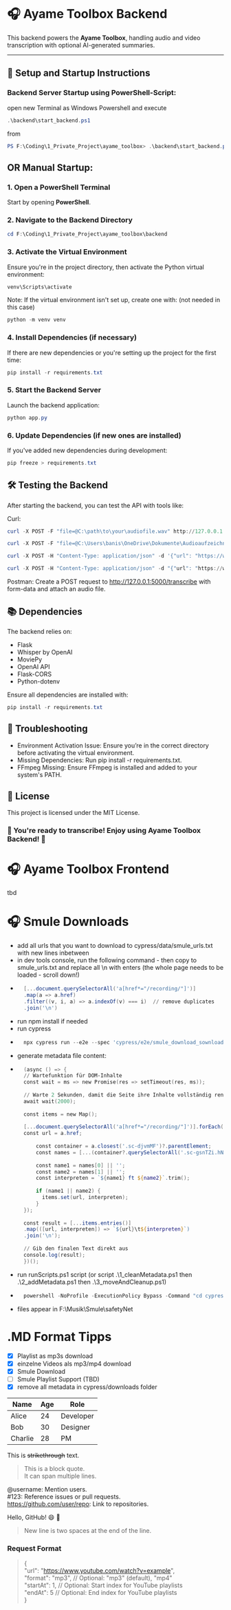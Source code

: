 # 🎧 Ayame Toolbox Backend

This backend powers the **Ayame Toolbox**, handling audio and video transcription with optional AI-generated summaries.

---

## 🚀 **Setup and Startup Instructions**

### Backend Server Startup using PowerShell-Script:
open new Terminal as Windows Powershell and execute 
```powershell
.\backend\start_backend.ps1
```
from
```powershell
PS F:\Coding\1_Private_Project\ayame_toolbox> .\backend\start_backend.ps1
```

## OR Manual Startup:
### 1. **Open a PowerShell Terminal**
Start by opening **PowerShell**.

### 2. **Navigate to the Backend Directory**
```powershell
cd F:\Coding\1_Private_Project\ayame_toolbox\backend
```

### 3. **Activate the Virtual Environment**
Ensure you're in the project directory, then activate the Python virtual environment:

```powershell
venv\Scripts\activate
```

Note: If the virtual environment isn't set up, create one with: (not needed in this case)

```powershell
python -m venv venv
```

### 4. **Install Dependencies (if necessary)**
If there are new dependencies or you're setting up the project for the first time:

```powershell
pip install -r requirements.txt
```

### 5. **Start the Backend Server**
Launch the backend application:

```powershell
python app.py
```

### 6. **Update Dependencies (if new ones are installed)**
If you've added new dependencies during development:

```powershell
pip freeze > requirements.txt
```

## 🛠️ **Testing the Backend**
After starting the backend, you can test the API with tools like:

Curl:
```powershell
curl -X POST -F "file=@C:\path\to\your\audiofile.wav" http://127.0.0.1:5000/transcribe
```
```powershell
curl -X POST -F "file=@C:\Users\banis\OneDrive\Dokumente\Audioaufzeichnungen\Multi Lingual language transcription test.wav" http://127.0.0.1:5000/transcribe
```
```powershell
curl -X POST -H "Content-Type: application/json" -d '{"url": "https://www.youtube.com/watch?v=bGci1ixhveI&list=WL&index=2&t=6305s", "format": "mp4"}'
```
```powershell
curl -X POST -H "Content-Type: application/json" -d "{"url": "https://www.smule.com/recording/example"}" http://127.0.0.1:5000/download
```
Postman: Create a POST request to http://127.0.0.1:5000/transcribe with form-data and attach an audio file.

## 📚 Dependencies
The backend relies on:

- Flask
- Whisper by OpenAI
- MoviePy
- OpenAI API
- Flask-CORS
- Python-dotenv

Ensure all dependencies are installed with:

```powershell
pip install -r requirements.txt
```

## 🐛 Troubleshooting
- Environment Activation Issue: Ensure you’re in the correct directory before activating the virtual environment.
- Missing Dependencies: Run pip install -r requirements.txt.
- FFmpeg Missing: Ensure FFmpeg is installed and added to your system's PATH.

## 📄 License
This project is licensed under the MIT License.

### 🎯 You're ready to transcribe! Enjoy using Ayame Toolbox Backend! 🚀

# 🎧 Ayame Toolbox Frontend

tbd

# 🎧 Smule Downloads
- add all urls that you want to download to cypress/data/smule_urls.txt with new lines inbetween
- in dev tools console, run the following command - then copy to smule_urls.txt and replace all \n with enters (the whole page needs to be loaded - scroll down!)
- ```powershell 
    [...document.querySelectorAll('a[href*="/recording/"]')]
    .map(a => a.href)
    .filter((v, i, a) => a.indexOf(v) === i)  // remove duplicates
    .join('\n')
    ```
- run npm install if needed
- run cypress
- ```powershell 
    npx cypress run --e2e --spec 'cypress/e2e/smule_download_sownloader.cy.js'
    ```
- generate metadata file content:
- ```powershell
    (async () => {
    // Wartefunktion für DOM-Inhalte
    const wait = ms => new Promise(res => setTimeout(res, ms));
    
    // Warte 2 Sekunden, damit die Seite ihre Inhalte vollständig rendert
    await wait(2000);
    
    const items = new Map();
    
    [...document.querySelectorAll('a[href*="/recording/"]')].forEach(a => {
    const url = a.href;
    
        const container = a.closest('.sc-djvmMF')?.parentElement;
        const names = [...(container?.querySelectorAll('.sc-gsnTZi.hNtid') || [])].map(span => span.textContent.trim());
    
        const name1 = names[0] || '';
        const name2 = names[1] || '';
        const interpreten = `${name1} ft ${name2}`.trim();
    
        if (name1 || name2) {
          items.set(url, interpreten);
        }
    });
    
    const result = [...items.entries()]
    .map(([url, interpreten]) => `${url}\t${interpreten}`)
    .join('\n');
    
    // Gib den finalen Text direkt aus
    console.log(result);
    })();
    ```
- run runScripts.ps1 script (or script .\1_cleanMetadata.ps1 then .\2_addMetadata.ps1 then .\3_moveAndCleanup.ps1)
- ```powershell 
    powershell -NoProfile -ExecutionPolicy Bypass -Command "cd cypress; ./runScripts.ps1"
    ```
- files appear in F:\Musik\Smule\safetyNet



# .MD Format Tipps

- [x] Playlist as mp3s download
- [x] einzelne Videos als mp3/mp4 download
- [x] Smule Download
- [ ] Smule Playlist Support (TBD)
- [x] remove all metadata in cypress/downloads folder

| Name    | Age | Role       |
|---------|-----|------------|
| Alice   | 24  | Developer  |
| Bob     | 30  | Designer   |
| Charlie | 28  | PM         |

This is ~~strikethrough~~ text.

> This is a block quote.  
> It can span multiple lines.

@username: Mention users.  
#123: Reference issues or pull requests.  
https://github.com/user/repo: Link to repositories.

Hello, GitHub! :smile: :rocket:  
[^1]: This is the footnote.

> New line is two spaces at the end of the line.


### Request Format
> {  
>   "url": "https://www.youtube.com/watch?v=example",  
>   "format": "mp3",         // Optional: "mp3" (default), "mp4"  
>   "startAt": 1,            // Optional: Start index for YouTube playlists  
>   "endAt": 5               // Optional: End index for YouTube playlists  
> }


